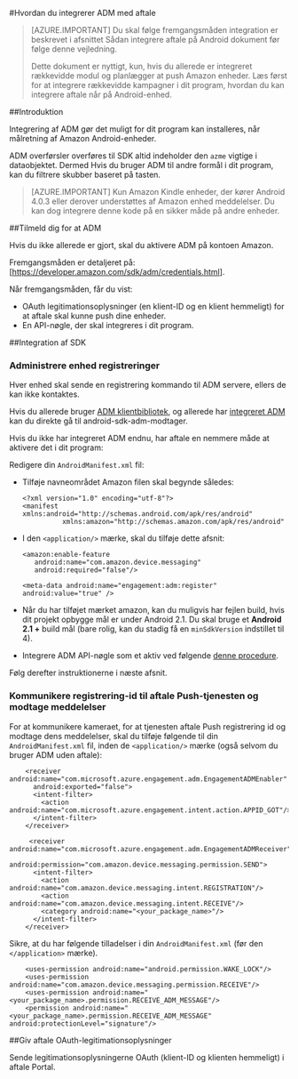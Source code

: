 <properties
    pageTitle="Azure Mobile aftale Android SDK Integration"
    description="Seneste opdateringer og procedurer for Android SDK til Azure Mobile aftale"
    services="mobile-engagement"
    documentationCenter="mobile"
    authors="piyushjo"
    manager="dwrede"
    editor="" />

<tags
    ms.service="mobile-engagement"
    ms.workload="mobile"
    ms.tgt_pltfrm="mobile-android"
    ms.devlang="Java"
    ms.topic="article"
    ms.date="08/19/2016"
    ms.author="piyushjo" />


#<a name="how-to-integrate-adm-with-engagement"></a>Hvordan du integrerer ADM med aftale

> [AZURE.IMPORTANT] Du skal følge fremgangsmåden integration er beskrevet i afsnittet Sådan integrere aftale på Android dokument før følge denne vejledning.
>
> Dette dokument er nyttigt, kun, hvis du allerede er integreret rækkevidde modul og planlægger at push Amazon enheder. Læs først for at integrere rækkevidde kampagner i dit program, hvordan du kan integrere aftale når på Android-enhed.

##<a name="introduction"></a>Introduktion

Integrering af ADM gør det muligt for dit program kan installeres, når målretning af Amazon Android-enheder.

ADM overførsler overføres til SDK altid indeholder den `azme` vigtige i dataobjektet. Dermed Hvis du bruger ADM til andre formål i dit program, kan du filtrere skubber baseret på tasten.

> [AZURE.IMPORTANT] Kun Amazon Kindle enheder, der kører Android 4.0.3 eller derover understøttes af Amazon enhed meddelelser. Du kan dog integrere denne kode på en sikker måde på andre enheder.

##<a name="sign-up-to-adm"></a>Tilmeld dig for at ADM

Hvis du ikke allerede er gjort, skal du aktivere ADM på kontoen Amazon.

Fremgangsmåden er detaljeret på: [<https://developer.amazon.com/sdk/adm/credentials.html>].

Når fremgangsmåden, får du vist:

-   OAuth legitimationsoplysninger (en klient-ID og en klient hemmeligt) for at aftale skal kunne push dine enheder.
-   En API-nøgle, der skal integreres i dit program.

##<a name="sdk-integration"></a>Integration af SDK

### <a name="managing-device-registrations"></a>Administrere enhed registreringer

Hver enhed skal sende en registrering kommando til ADM servere, ellers de kan ikke kontaktes.

Hvis du allerede bruger [ADM klientbibliotek], og allerede har [integreret ADM] kan du direkte gå til android-sdk-adm-modtager.

Hvis du ikke har integreret ADM endnu, har aftale en nemmere måde at aktivere det i dit program:

Redigere din `AndroidManifest.xml` fil:

-   Tilføje navneområdet Amazon filen skal begynde således:

        <?xml version="1.0" encoding="utf-8"?>
        <manifest xmlns:android="http://schemas.android.com/apk/res/android"
                  xmlns:amazon="http://schemas.amazon.com/apk/res/android"

-   I den `<application/>` mærke, skal du tilføje dette afsnit:

        <amazon:enable-feature
           android:name="com.amazon.device.messaging"
           android:required="false"/>

        <meta-data android:name="engagement:adm:register" android:value="true" />

-   Når du har tilføjet mærket amazon, kan du muligvis har fejlen build, hvis dit projekt opbygge mål er under Android 2.1. Du skal bruge et **Android 2.1 +** build mål (bare rolig, kan du stadig få en `minSdkVersion` indstillet til 4).
-   Integrere ADM API-nøgle som et aktiv ved følgende [denne procedure].

Følg derefter instruktionerne i næste afsnit.

### <a name="communicate-registration-id-to-the-engagement-push-service-and-receive-notifications"></a>Kommunikere registrering-id til aftale Push-tjenesten og modtage meddelelser

For at kommunikere kameraet, for at tjenesten aftale Push registrering id og modtage dens meddelelser, skal du tilføje følgende til din `AndroidManifest.xml` fil, inden de `<application/>` mærke (også selvom du bruger ADM uden aftale):

        <receiver android:name="com.microsoft.azure.engagement.adm.EngagementADMEnabler"
          android:exported="false">
          <intent-filter>
            <action android:name="com.microsoft.azure.engagement.intent.action.APPID_GOT"/>
          </intent-filter>
        </receiver>

         <receiver android:name="com.microsoft.azure.engagement.adm.EngagementADMReceiver"
           android:permission="com.amazon.device.messaging.permission.SEND">
          <intent-filter>
            <action android:name="com.amazon.device.messaging.intent.REGISTRATION"/>
            <action android:name="com.amazon.device.messaging.intent.RECEIVE"/>
            <category android:name="<your_package_name>"/>
          </intent-filter>
        </receiver>   

Sikre, at du har følgende tilladelser i din `AndroidManifest.xml` (før den `</application>` mærke).

        <uses-permission android:name="android.permission.WAKE_LOCK"/>
        <uses-permission android:name="com.amazon.device.messaging.permission.RECEIVE"/>
        <uses-permission android:name="<your_package_name>.permission.RECEIVE_ADM_MESSAGE"/>
        <permission android:name="<your_package_name>.permission.RECEIVE_ADM_MESSAGE" android:protectionLevel="signature"/>

##<a name="grant-engagement-oauth-credentials"></a>Giv aftale OAuth-legitimationsoplysninger

Sende legitimationsoplysningerne OAuth (klient-ID og klienten hemmeligt) i aftale Portal.

[< https://developer.amazon.com/sdk/adm/credentials.html>]:https://developer.amazon.com/sdk/adm/credentials.html
[ADM klientbibliotek]:https://developer.amazon.com/sdk/adm/setup.html
[integreret ADM]:https://developer.amazon.com/sdk/adm/integrating-app.html
[Denne procedure]:https://developer.amazon.com/sdk/adm/integrating-app.html#Asset
